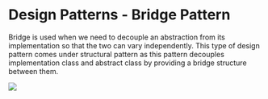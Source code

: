 # Design Patterns - Bridge Pattern

Bridge is used when we need to decouple an abstraction from its implementation so that the two can vary independently.
This type of design pattern comes under structural pattern as this pattern decouples implementation class and abstract class by providing a bridge structure between them.

<img src="https://www.tutorialspoint.com/design_pattern/images/bridge_pattern_uml_diagram.jpg" />